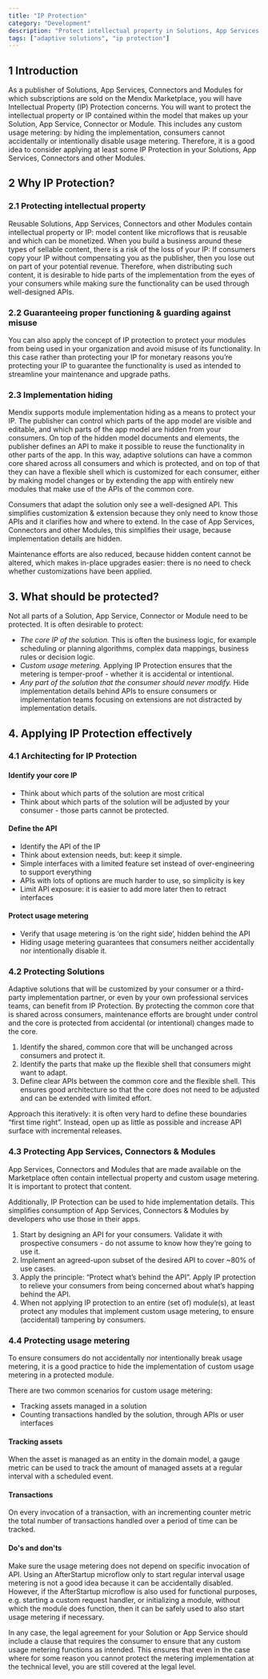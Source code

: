 ```yaml
---
title: "IP Protection"
category: "Development"
description: "Protect intellectual property in Solutions, App Services & Connectors"
tags: ["adaptive solutions", "ip protection"]
---
```


## 1 Introduction

As a publisher of Solutions, App Services, Connectors and Modules for which subscriptions are sold on the Mendix Marketplace, you will have Intellectual Property (IP) Protection concerns. You will want to protect the intellectual property or IP contained within the model that makes up your Solution, App Service, Connector or Module. This includes any custom usage metering: by hiding the implementation, consumers cannot accidentally or intentionally disable usage metering. Therefore, it is a good idea to consider applying at least some IP Protection in your Solutions, App Services, Connectors and other Modules.

## 2 Why IP Protection?

### 2.1 Protecting intellectual property

Reusable Solutions, App Services, Connectors and other Modules contain intellectual property or IP: model content like microflows that is reusable and which can be monetized. When you build a business around these types of sellable content, there is a risk of the loss of your IP: If consumers copy your IP without compensating you as the publisher, then you lose out on part of your potential revenue. Therefore, when distributing such content, it is desirable to hide parts of the implementation from the eyes of your consumers while making sure the functionality can be used through well-designed APIs.

### 2.2 Guaranteeing proper functioning & guarding against misuse

You can also apply the concept of IP protection to protect your modules from being used in your organization and avoid misuse of its functionality. In this case rather than protecting your IP for monetary reasons you’re protecting your IP to guarantee the functionality is used as intended to streamline your maintenance and upgrade paths. 

### 2.3 Implementation hiding

Mendix supports module implementation hiding as a means to protect your IP. The publisher can control which parts of the app model are visible and editable, and which parts of the app model are hidden from your consumers. On top of the hidden model documents and elements, the publisher defines an API to make it possible to reuse the functionality in other parts of the app. In this way, adaptive solutions can have a common core shared across all consumers and which is protected, and on top of that they can have a flexible shell which is customized for each consumer, either by making model changes or by extending the app with entirely new modules that make use of the APIs of the common core.

<!-- [Visual describing 80/20 rule with common core and flexible shell with model customizations & extensions] -->

Consumers that adapt the solution only see a well-designed API. This simplifies customization & extension because they only need to know those APIs and it clarifies how and where to extend. In the case of App Services, Connectors and other Modules, this simplifies their usage, because implementation details are hidden.

Maintenance efforts are also reduced, because hidden content cannot be altered, which makes in-place upgrades easier: there is no need to check whether customizations have been applied.

## 3. What should be protected?

Not all parts of a Solution, App Service, Connector or Module need to be protected. It is often desirable to protect:


* *The core IP of the solution.* This is often the business logic, for example scheduling or planning algorithms, complex data mappings, business rules or decision logic.
* *Custom usage metering.* Applying IP Protection ensures that the metering is temper-proof - whether it is accidental or intentional.
* *Any part of the solution that the consumer should never modify.* Hide implementation details behind APIs to ensure consumers or implementation teams focusing on extensions are not distracted by implementation details.

## 4. Applying IP Protection effectively

### 4.1 Architecting for IP Protection

#### Identify your core IP

- Think about which parts of the solution are most critical
- Think about which parts of the solution will be adjusted by your consumer - those parts cannot be protected.

#### Define the API

* Identify the API of the IP
* Think about extension needs, but: keep it simple.
* Simple interfaces with a limited feature set instead of over-engineering to support everything
* APIs with lots of options are much harder to use, so simplicity is key
* Limit API exposure: it is easier to add more later then to retract interfaces

#### Protect usage metering

* Verify that usage metering is ‘on the right side’, hidden behind the API
* Hiding usage metering guarantees that consumers neither accidentally nor intentionally disable it.

### 4.2 Protecting Solutions

Adaptive solutions that will be customized by your consumer or a third-party implementation partner, or even by your own professional services teams, can benefit from IP Protection. By protecting the common core that is shared across consumers, maintenance efforts are brought under control and the core is protected from accidental (or intentional) changes made to the core.

1. Identify the shared, common core that will be unchanged across consumers and protect it.
2. Identify the parts that make up the flexible shell that consumers might want to adapt.
3. Define clear APIs between the common core and the flexible shell. This ensures good architecture so that the core does not need to be adjusted and can be extended with limited effort.

Approach this iteratively: it is often very hard to define these boundaries “first time right”. Instead, open up as little as possible and increase API surface with incremental releases.

### 4.3 Protecting App Services, Connectors & Modules

App Services, Connectors and Modules that are made available on the Marketplace often contain intellectual property and custom usage metering. It is important to protect that content.

Additionally, IP Protection can be used to hide implementation details. This simplifies consumption of App Services, Connectors & Modules by developers who use those in their apps.

1. Start by designing an API for your consumers. Validate it with prospective consumers - do not assume to know how they’re going to use it.
2. Implement an agreed-upon subset of the desired API to cover ~80% of use cases.
3. Apply the principle: “Protect what’s behind the API”. Apply IP protection to relieve your consumers from being concerned about what’s happing behind the API.
4. When not applying IP protection to an entire (set of) module(s), at least protect any modules that implement custom usage metering, to ensure (accidental) tampering by consumers.

<!--

#### References

TODO: Add references to App Services & Connectors guides

-->

### 4.4 Protecting usage metering

To ensure consumers do not accidentally nor intentionally break usage metering, it is a good practice to hide the implementation of custom usage metering in a protected module.

There are two common scenarios for custom usage metering:

* Tracking assets managed in a solution
* Counting transactions handled by the solution, through APIs or user interfaces

#### Tracking assets

When the asset is managed as an entity in the domain model, a gauge metric can be used to track the amount of managed assets at a regular interval with a scheduled event.

<!-- TODO: Check limitation: Scheduled events can be disabled by the operator of an app. -->

#### Transactions

On every invocation of a transaction, with an incrementing counter metric the total number of transactions handled over a period of time can be tracked.

#### Do's and don'ts

Make sure the usage metering does not depend on specific invocation of API. Using an AfterStartup microflow only to start regular interval usage metering is not a good idea because it can be accidentally disabled. However, if the AfterStartup microflow is also used for functional purposes, e.g. starting a custom request handler, or initializing a module, without which the module does function, then it can be safely used to also start usage metering if necessary.

In any case, the legal agreement for your Solution or App Service should include a clause that requires the consumer to ensure that any custom usage metering functions as intended. This ensures that even in the case where for some reason you cannot protect the metering implementation at the technical level, you are still covered at the legal level.

<!-- TODO: Examples -->
